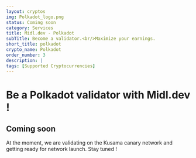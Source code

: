 ```yaml
---
layout: cryptos
img: Polkadot_logo.png
status: Coming soon
category: Services
title: Midl.dev - Polkadot
subTitle: Become a validator.<br/>Maximize your earnings.
short_title: polkadot
crypto_name: Polkadot
order_number: 3
description: | 
tags: [Supported Cryptocurrencies]
---
```


# Be a Polkadot validator with Midl.dev !

## Coming soon

At the moment, we are validating on the Kusama canary network and getting ready for network launch. Stay tuned !
